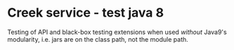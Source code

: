 # Creek service - test java 8 

Testing of API and black-box testing extensions when used *without* Java9's modularity, 
i.e. jars are on the class path, not the module path.